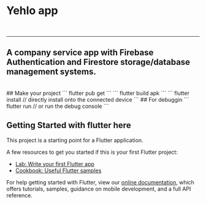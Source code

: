 # Yehlo app
<br>

----
A company service app with Firebase Authentication and Firestore storage/database management systems.
----
<br>
## Make your project
```
flutter pub get
```
```
flutter build apk
```
```
flutter install      // directly install onto the connected device
```
## For debuggin
```
flutter run // or run the debug console
```

## Getting Started with flutter here

This project is a starting point for a Flutter application.

A few resources to get you started if this is your first Flutter project:

- [Lab: Write your first Flutter app](https://flutter.dev/docs/get-started/codelab)
- [Cookbook: Useful Flutter samples](https://flutter.dev/docs/cookbook)

For help getting started with Flutter, view our
[online documentation](https://flutter.dev/docs), which offers tutorials,
samples, guidance on mobile development, and a full API reference.
